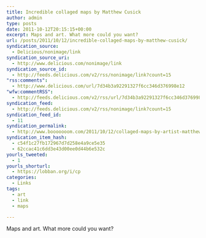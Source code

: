 ```yaml
---
title: Incredible collaged maps by Matthew Cusick
author: admin
type: posts
date: 2011-10-12T20:15:15+00:00
excerpt: Maps and art. What more could you want?
url: /posts/2011/10/12/incredible-collaged-maps-by-matthew-cusick/
syndication_source:
  - Delicious/nonimage/link
syndication_source_uri:
  - http://www.delicious.com/nonimage/link
syndication_source_id:
  - http://feeds.delicious.com/v2/rss/nonimage/link?count=15
"rss:comments":
  - http://www.delicious.com/url/7d34b3a92291327f6cc346d376998e12
"wfw:commentRSS":
  - http://feeds.delicious.com/v2/rss/url/7d34b3a92291327f6cc346d376998e12
syndication_feed:
  - http://feeds.delicious.com/v2/rss/nonimage/link?count=15
syndication_feed_id:
  - 11
syndication_permalink:
  - http://www.booooooom.com/2011/10/12/collaged-maps-by-artist-matthew-cusick/
syndication_item_hash:
  - c54f1c27fb172967d7d258e4a9ce5e35
  - 62ccac41c6dd3e43d00ee0d44b6e532c
yourls_tweeted:
  - 1
yourls_shorturl:
  - https://lobban.org/i/cp
categories:
  - Links
tags:
  - art
  - link
  - maps

---
```

Maps and art. What more could you want?